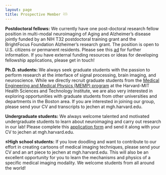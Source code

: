 ```yaml
---
layout: page
title: Prospective Member 𓅸
---
```



<strong> Postdoctoral fellows:</strong> We currently have one post-doctoral research fellow position in multi-modal neuroimaging of Aging and Alzheimer’s disease jointly funded by an NIH T32 postdoctoral training grant and the BrightFocus Foundation Alzheimer’s research grant. The position is open to U.S. citizens or permanent residents. Please see this [ad]({{site.url}}/assets/PostDoc_MultiModal_Ad_T32_BrightFocus.pdf) for further information. If you have external funding resources or ideas for developing fellowship applications, please get in touch! <br>

**Ph.D. students:** We always seek graduate students with the passion to perform research at the interface of signal processing, brain imaging, and neuroscience. While we directly recruit graduate students from the [Medical Engineering and Medical Physics (MEMP) program](https://hst.mit.edu/applying-hst/applying-medical-engineering-and-medical-physics-memp-phd-program) at the Harvard-MIT Health Sciences and Technology Institute, we are also very interested in exploring opportunities with graduate students from other universities and departments in the Boston area. If you are interested in joining our group, please send your CV and transcripts to jechen at mgh.harvard.edu. <br>

**Undergraduate students:** We always welcome talented and motivated undergraduate students to learn about neuroimaging and carry out research in our lab! Please complete this [application form]({{site.url}}/assets/UndergradApplicationForm.pdf) and send it along with your CV to jechen at mgh.harvard.edu.  <br>

**≤High school students:** If you love doodling and want to contribute to our effort in creating cartoons of medical imaging techniques, please send your CV and an art piece to jechen at mgh.harvard.edu. This will also be an excellent opportunity for you to learn the mechanisms and physics of a specific medical imaging modality. We welcome students from all around the world! 



